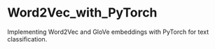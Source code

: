 # Word2Vec_with_PyTorch
Implementing Word2Vec and GloVe embeddings with PyTorch for text classification.
